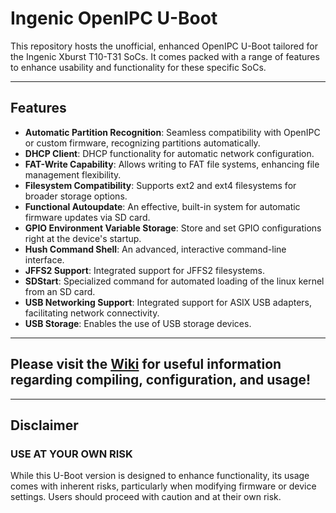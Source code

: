 # Ingenic OpenIPC U-Boot

This repository hosts the unofficial, enhanced OpenIPC U-Boot tailored for the Ingenic Xburst T10-T31 SoCs. It comes packed with a range of features to enhance usability and functionality for these specific SoCs.

---

## Features

- **Automatic Partition Recognition**: Seamless compatibility with OpenIPC or custom firmware, recognizing partitions automatically.
- **DHCP Client**: DHCP functionality for automatic network configuration.
- **FAT-Write Capability**: Allows writing to FAT file systems, enhancing file management flexibility.
- **Filesystem Compatibility**: Supports ext2 and ext4 filesystems for broader storage options.
- **Functional Autoupdate**: An effective, built-in system for automatic firmware updates via SD card.
- **GPIO Environment Variable Storage**: Store and set GPIO configurations right at the device's startup.
- **Hush Command Shell**: An advanced, interactive command-line interface.
- **JFFS2 Support**: Integrated support for JFFS2 filesystems.
- **SDStart**: Specialized command for automated loading of the linux kernel from an SD card.
- **USB Networking Support**: Integrated support for ASIX USB adapters, facilitating network connectivity.
- **USB Storage**: Enables the use of USB storage devices.

---

## Please visit the [Wiki](https://github.com/gtxaspec/u-boot-ingenic/wiki) for useful information regarding compiling, configuration, and usage!

---

## Disclaimer
### **USE AT YOUR OWN RISK**
While this U-Boot version is designed to enhance functionality, its usage comes with inherent risks, particularly when modifying firmware or device settings. Users should proceed with caution and at their own risk.
